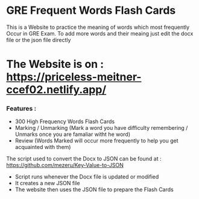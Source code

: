 # GRE Frequent Words Flash Cards 
This is a Website to practice the meaning of words which most frequently Occur in GRE Exam.
To add more words and their meaing just edit the docx file or the json file directly

# The Website is on : https://priceless-meitner-ccef02.netlify.app/

### Features :
- 300 High Frequency Words Flash Cards
- Marking / Unmarking (Mark a word you have difficulty remembering / Unmarks once you are famaliar witht he word)
- Review (Words Marked will occur more frequently to help you get acquainted with them)

 The script used to convert the Docx to JSON can be found at : https://github.com/mezeru/Key-Value-to-JSON
 - Script runs whenever the Docx file is updated or modified
 - It creates a new JSON file
 - The website then uses the JSON file to prepare the Flash Cards
